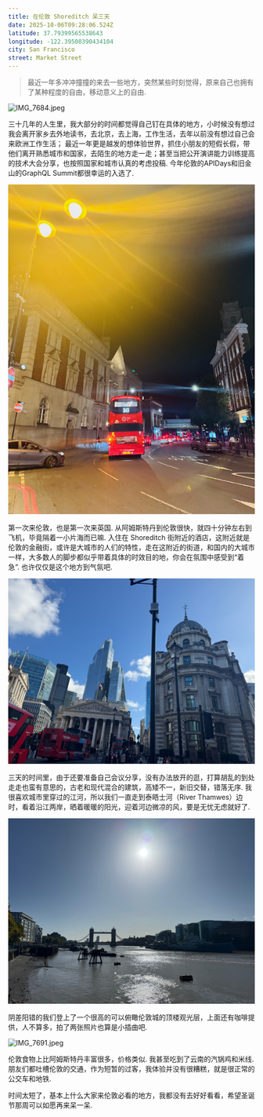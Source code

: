 ```yaml
---
title: 在伦敦 Shoreditch 呆三天
date: 2025-10-06T09:28:06.524Z
latitude: 37.79399565538643
longitude: -122.39500390434104
city: San Francisco
street: Market Street
---
```


> 最近一年多冲冲撞撞的来去一些地方，突然某些时刻觉得，原来自己也拥有了某种程度的自由，移动意义上的自由.


![IMG_7684.jpeg](https://github.com/metrue/Cofe/blob/main/assets/images/2025-10-06/1759741751006.jpeg?raw=true)

三十几年的人生里，我大部分的时间都觉得自己钉在具体的地方，小时候没有想过我会离开家乡去外地读书，去北京，去上海，工作生活，去年以前没有想过自己会来欧洲工作生活； 最近一年更是越发的想体验世界，抓住小朋友的短假长假，带他们离开熟悉城市和国家，去陌生的地方走一走；甚至当把公开演讲能力训练提高的技术大会分享，也按照国家和城市认真的考虑投稿. 今年伦敦的APIDays和旧金山的GraphQL Summit都很幸运的入选了. 

![IMG_7663.jpeg](https://github.com/metrue/Cofe/blob/main/assets/images/2025-10-06/1759742871999.jpeg?raw=true)

第一次来伦敦，也是第一次来英国.  从阿姆斯特丹到伦敦很快，就四十分钟左右到飞机，毕竟隔着一小片海而已嘛. 
入住在 Shoreditch 街附近的酒店，这附近就是伦敦的金融街，或许是大城市的人们的特性，走在这附近的街道，和国内的大城市一样，大多数人的脚步都似乎带着具体的时效目的地，你会在氛围中感受到“着急”.  也许仅仅是这个地方到气氛吧.

![IMG_7721.jpeg](https://github.com/metrue/Cofe/blob/main/assets/images/2025-10-06/1759741792385.jpeg?raw=true)

三天的时间里，由于还要准备自己会议分享，没有办法放开的逛，打算胡乱的到处走走也蛮有意思的，古老和现代混合的建筑，高矮不一，新旧交替，错落无序.  我很喜欢城市里穿过的江河，所以我们一直走到泰晤士河（River Thamwes）边时，看着沿江两岸，晒着暖暖的阳光，迎着河边微凉的风，要是无忧无虑就好了.

![IMG_7692.jpeg](https://github.com/metrue/Cofe/blob/main/assets/images/2025-10-06/1759742001082.jpeg?raw=true)

阴差阳错的我们登上了一个很高的可以俯瞰伦敦城的顶楼观光层，上面还有咖啡提供，人不算多，拍了两张照片也算是小插曲吧.

![IMG_7691.jpeg](https://github.com/metrue/Cofe/blob/main/assets/images/2025-10-06/1759742426895.jpeg?raw=true)

伦敦食物上比阿姆斯特丹丰富很多，价格类似. 我甚至吃到了云南的汽锅鸡和米线. 朋友们都吐槽伦敦的交通，作为短暂的过客，我体验并没有很糟糕，就是很正常的公交车和地铁.

时间太短了，基本上什么大家来伦敦必看的地方，我都没有去好好看看，希望圣诞节那周可以如愿再来呆一呆.